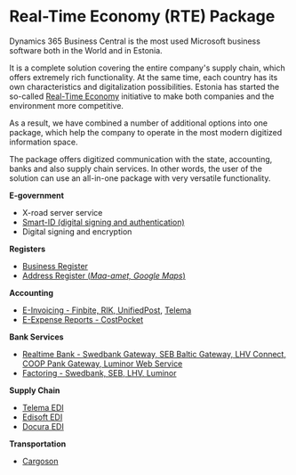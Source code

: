 # Real-Time Economy (RTE) Package
Dynamics 365 Business Central is the most used Microsoft business software both in the World and in Estonia.  

It is a complete solution covering the entire company's supply chain, which offers extremely rich functionality. At the same time, each country has its own characteristics and digitalization possibilities. Estonia has started the so-called <a href="https://realtimeeconomy-bsr.eu/" target="_blank">Real-Time Economy</a> initiative to make both companies and the environment more competitive.  

As a result, we have combined a number of additional options into one package, which help the company to operate in the most modern digitized information space.  

The package offers digitized communication with the state, accounting, banks and also supply chain services. In other words, the user of the solution can use an all-in-one package with very versatile functionality.  


**E-government**
- X-road server service
- <a href="https://apps.itera.ee/apps/smart-id/docs/en-US/app.html" target="_blank">Smart-ID (digital signing and authentication)</a>
- Digital signing and encryption

**Registers**
- <a href="https://dynamicspartnersee.github.io/apps/estonian-business-register/docs/en-US/help.html" target="_blank">Business Register</a>
- <a href="https://apps.itera.ee/apps/Address-Autocomplete/docs/en-US/app.html" target="_blank">Address Register (_Maa-amet, Google Maps_)</a>

**Accounting**
- <a href="https://dynamicspartnersee.github.io/apps/einvoices-for-estonia/docs/en-US/help.html" target="_blank">E-Invoicing - Finbite, RIK, UnifiedPost</a>, <a href="https://dynamicspartnersee.github.io/apps/telema-edi/docs/en-US/help.html" target="_blank">Telema</a>
- <a href="https://apps.itera.ee/apps/expense-reports/docs/en-US/app.html" target="_blank">E-Expense Reports - CostPocket</a>

**Bank Services**
- <a href="https://apps.itera.ee/apps/realtime-bank/docs/en-US/app.html" target="_blank">Realtime Bank - Swedbank Gateway, SEB Baltic Gateway, LHV Connect, COOP Pank Gateway, Luminor Web Service</a>
- <a href="https://apps.itera.ee/apps/factoring/docs/en-US/app.html" target="_blank">Factoring - Swedbank, SEB, LHV, Luminor</a>

**Supply Chain**
- <a href="https://dynamicspartnersee.github.io/apps/telema-edi/docs/en-US/help.html" target="_blank">Telema EDI</a>
- <a href="https://dynamicspartnersee.github.io/apps/telema-edi/docs/en-US/help.html" target="_blank">Edisoft EDI</a>
- <a href="https://dynamicspartnersee.github.io/apps/telema-edi/docs/en-US/help.html" target="_blank">Docura EDI</a>

**Transportation**
- <a href="https://apps.itera.ee/apps/cargoson/docs/en-US/app.html" target="_blank">Cargoson</a>
